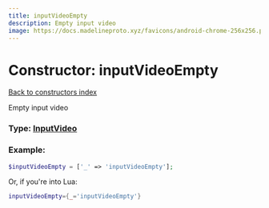 ```yaml
---
title: inputVideoEmpty
description: Empty input video
image: https://docs.madelineproto.xyz/favicons/android-chrome-256x256.png
---
```

# Constructor: inputVideoEmpty  
[Back to constructors index](index.md)



Empty input video




### Type: [InputVideo](../types/InputVideo.md)


### Example:

```php
$inputVideoEmpty = ['_' => 'inputVideoEmpty'];
```  


Or, if you're into Lua:

```lua
inputVideoEmpty={_='inputVideoEmpty'}

```


